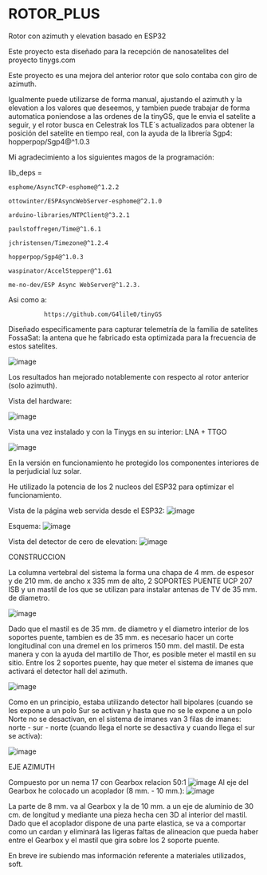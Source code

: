 # ROTOR_PLUS
Rotor con azimuth y elevation basado en ESP32 

Este proyecto esta diseñado para la recepción de nanosatelites del proyecto tinygs.com  

Este proyecto es una mejora del anterior rotor que solo contaba con giro de azimuth.

Igualmente puede utilizarse de forma manual, ajustando el azimuth y la elevation a los valores que deseemos, y tambien puede trabajar de forma automatica poniendose a las ordenes de la tinyGS, que le envia el satelite a seguir, y el rotor busca en Celestrak los TLE´s actualizados para obtener la posición del satelite en tiempo real, con la ayuda de la librería Sgp4:  hopperpop/Sgp4@^1.0.3

Mi agradecimiento a los siguientes magos de la programación:

lib_deps = 

	esphome/AsyncTCP-esphome@^1.2.2
	
	ottowinter/ESPAsyncWebServer-esphome@^2.1.0
	
	arduino-libraries/NTPClient@^3.2.1
	
	paulstoffregen/Time@^1.6.1
	
	jchristensen/Timezone@^1.2.4
	
	hopperpop/Sgp4@^1.0.3
	
	waspinator/AccelStepper@^1.61
	
	me-no-dev/ESP Async WebServer@^1.2.3.
	
  
  Asi como a:
  
              https://github.com/G4lile0/tinyGS  
  

Diseñado especificamente para capturar telemetría de la familia de satelites FossaSat: la antena que he fabricado esta optimizada para la frecuencia de estos satelites.

![image](https://user-images.githubusercontent.com/48222471/180614173-b6e6713a-deb8-4f4f-9173-88964b037b58.png)

Los resultados han mejorado notablemente con respecto al rotor anterior (solo azimuth).

Vista del hardware:

![image](https://user-images.githubusercontent.com/48222471/180614595-1c1f45ef-7f25-4ad3-9da9-7140ff463c83.png)

Vista una vez instalado y con la Tinygs en su interior:  LNA + TTGO

![image](https://user-images.githubusercontent.com/48222471/180614744-c5e2242c-3ab8-4e87-be8f-4dc12a05e20e.png)

En la versión en funcionamiento he protegido los componentes interiores de la perjudicial luz solar.

He utilizado la potencia de los 2 nucleos del ESP32 para optimizar el funcionamiento.

Vista de la página web servida desde el ESP32:
![image](https://user-images.githubusercontent.com/48222471/180615329-6ca98c3f-5c46-4797-aa4f-1cd8161137aa.png)

Esquema:
![image](https://user-images.githubusercontent.com/48222471/180657120-4b9f4182-c0c6-4d5d-bc0d-1f658a040fc2.png)

Vista del detector de cero de elevation:
![image](https://user-images.githubusercontent.com/48222471/180657142-6ab82634-b866-4d89-85f9-b60fd9836910.png)

CONSTRUCCION

La columna vertebral del sistema la forma una chapa de 4 mm. de espesor y de 210 mm. de ancho x 335 mm de alto, 2 SOPORTES PUENTE UCP 207 ISB y un mastil de los que se utilizan para instalar antenas de TV de 35 mm. de diametro.

![image](https://user-images.githubusercontent.com/48222471/184387880-ce34af6a-313a-44b5-a5bb-c44805ffdab8.png)

Dado que el mastil es de 35 mm. de diametro y el diametro interior de los soportes puente, tambien es de 35 mm. es necesario hacer un corte longitudinal con una dremel en los primeros 150 mm. del mastil. De esta manera y con la ayuda del martillo de Thor, es posible meter el mastil en su sitio.
Entre los 2 soportes puente, hay que meter el sistema de imanes que activará el detector hall del azimuth.

![image](https://user-images.githubusercontent.com/48222471/184388746-12f8c61a-37ae-46ea-bbf2-d1885753e1c6.png)

Como en un principio, estaba utilizando detector hall bipolares (cuando se les expone a un polo Sur se activan y hasta que no se le expone a un polo Norte no se desactivan, en el sistema de imanes van 3 filas de imanes:  norte - sur  - norte (cuando llega el norte se desactiva y cuando llega el sur se activa):

![image](https://user-images.githubusercontent.com/48222471/184389039-ed0e3010-747f-4081-a10d-db2c2ae1073b.png)

EJE AZIMUTH

Compuesto por un nema 17 con Gearbox  relacion 50:1
![image](https://user-images.githubusercontent.com/48222471/184946869-ffdb750c-8a7a-4a3b-9e8b-889a0e291979.png)
Al eje del Gearbox he colocado un acoplador (8 mm.  - 10 mm.):
![image](https://user-images.githubusercontent.com/48222471/184947100-25fa2059-077a-4ea2-84b7-06cd7b0832cc.png)

La parte de 8 mm. va al Gearbox y la de 10 mm. a un eje de aluminio de 30 cm. de longitud y mediante una pieza hecha cen 3D al interior del mastil.
Dado que el acoplador dispone de una parte elastica, se va a comportar como un cardan y eliminará las ligeras faltas de alineacion que pueda haber entre el Gearbox y el mastil que gira sobre los 2 soporte puente.




En breve ire subiendo mas información referente a materiales utilizados, soft.



